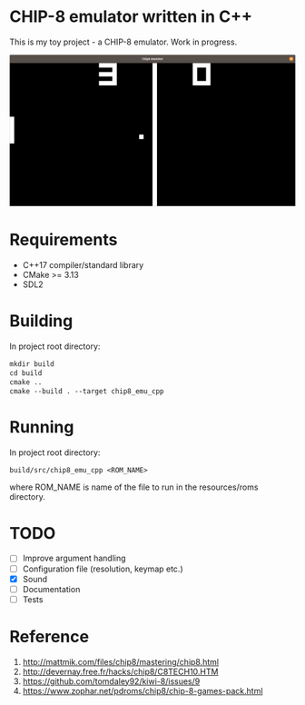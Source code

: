 # CHIP-8 emulator written in C++
This is my toy project - a CHIP-8 emulator. Work in progress.

![main window](https://github.com/Dzonas/chip8-emu-cpp/blob/master/screenshots/main_window.png)

# Requirements
- C++17 compiler/standard library 
- CMake >= 3.13
- SDL2

# Building
In project root directory:
```
mkdir build
cd build
cmake ..
cmake --build . --target chip8_emu_cpp
```

# Running
In project root directory:
```
build/src/chip8_emu_cpp <ROM_NAME>
```
where ROM_NAME is name of the file to run in the resources/roms directory.

# TODO
- [ ] Improve argument handling
- [ ] Configuration file (resolution, keymap etc.)
- [x] Sound
- [ ] Documentation
- [ ] Tests

# Reference
1. <http://mattmik.com/files/chip8/mastering/chip8.html>
2. <http://devernay.free.fr/hacks/chip8/C8TECH10.HTM>
3. <https://github.com/tomdaley92/kiwi-8/issues/9>
4. <https://www.zophar.net/pdroms/chip8/chip-8-games-pack.html>
